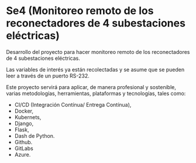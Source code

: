 # Se4 (Monitoreo remoto de los reconectadores de 4 subestaciones eléctricas)
Desarrollo del proyecto para hacer monitoreo remoto de los reconectadores de 4 subestaciones eléctricas. 

Las variables de interés ya están recolectadas y se asume que se pueden leer a través de un puerto RS-232.

Este proyecto servirá para aplicar, de manera profesional y sostenible, varias metodologías, herramientas, plataformas y tecnologías, tales como:

* CI/CD (Integración Contínua/ Entrega Contínua), 
* Docker, 
* Kubernets, 
* Django, 
* Flask, 
* Dash de Python.
* Github.
* GitLabs
* Azure.
